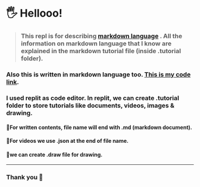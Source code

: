 # 🖐️ Hellooo!

> ###  This repl is for describing [markdown language](https://en.wikipedia.org/wiki/Markdown "Wikipedia-about mardown language") . All the information on markdown language that I know are explained in the markdown tutorial file (inside \.tutorial folder). 
> 
### Also this is written in markdown language too. [This is my code link](https://replit.com/@MARUF41/Replit-101-1#.tutorial "Replit Link").


### I used replit as code editor. In replit,  we can create \.tutorial folder to store tutorials like documents, videos, images & drawing. 


  ####    🤜For written contents, file name will end with \.md (markdown document).

  ####    🤜For videos we use \.json at the end of file name.

  ####    🤜we can create \.draw file for drawing.


---
### Thank you 🙂

